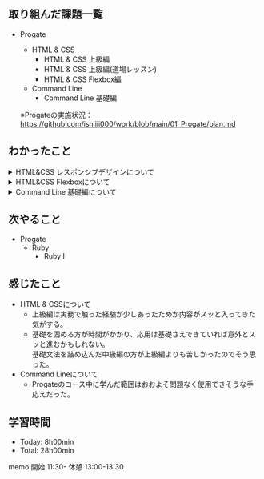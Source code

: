 ## 取り組んだ課題一覧
- Progate
  - HTML & CSS
    - HTML & CSS 上級編
    - HTML & CSS 上級編(道場レッスン)
    - HTML & CSS Flexbox編
  - Command Line
    - Command Line 基礎編

  ※Progateの実施状況：<https://github.com/ishiiii000/work/blob/main/01_Progate/plan.md>

## わかったこと
<details>
<summary>HTML&CSS レスポンシブデザインについて</summary>
  
  - メディアクエリ：`@media (max-width: 1000px )`<br>
    ※ブラウザの画面サイズに応じてCSSのスタイルを設定できる手法<br>
    ※`max-width`を指定すると、画面サイズがXX以下の時にCSS適用<br>
    ※`min-width`を指定すると、画面サイズがXX以上の時にCSS適用<br>
    ※XXpxの部分をブレイクポイントと呼ぶ
  - レイアウト崩れの修正：`box-sizing: border-box`<br>
    ※要素の幅（`width`）の合計に`padding`と`border`が含まれるようになる(`margin`は含まれない)
  - 全要素にCSSを適用：`* {}` ※`box-sizing: border-box;`を指定する場合は全要素に適用が推奨される。
  - レスポンシブデザインを適用する準備；`<head>`タグにviewportを設定する必要がある
  - レスポンシブを定義するスタイルシートの読み込みはviewportより下で行う
  - floatの解除：`clear: left;`<br>
    ※空タグ + clearでflaot解除はよく使われるテクニック<br>
    ※通常親要素は子要素を包む高さとなるが、子要素が全てfloatのとき、親要素の高さは0となる。<br>
  - スマホの場合、中央寄せの方がよさそう
  - スマホの場合、ボタンは幅一杯の方がよさそう
  - 画面の大きさに応じてフォントサイズを調整する方が見やすい
  - 幅の最大値指定：`max-width: 1170px` + `width: 100%`<br>
    ※レスポンシブデザインは小さい画面向けだけでなく、大きすぎる画面なども考慮が必要<br>
    ※例えば、大きすぎることで、等間隔に並んだitemが離れすぎてしまうことを避けるなど
  - スマホ向けのヘッダーはハンバーガーメニューにするよい
  - 要素の非表示：`display: none` → 非表示から表示にするには `display: block`

</details>

<details>
<summary>HTML&CSS Flexboxについて</summary>
  
  - Flexboxを使うと何が便利か：これまでfloatで実装していた横並びをより簡単に実現可能
  - Flexboxで何ができるか：並び向きの指定、折り返しの指定
  - 横並び指定：`display: flex`<br>
    ※子要素を横並びにする<br>
    ※指定先は親要素
  - 横並び要素を画面一杯に広げる指定：`flex: auto`<br>
    ※指定した要素を親要素に合わせて伸縮させる<br>
    ※指定先は親要素でなく要素自身
  - 要素を折り返す：`flex-wrap`<br>
    ※折り返した親要素に`flex-wrap: wrap`を指定<br>
    ※要素自身には列数に応じた`width`を指定
  - 画面幅に応じて折り返す：メディアクエリ + 上記の`flex-wrap`と`width`
  - 子要素を上から下に並べる：`flex-direction: column`
</details>

<details>
<summary>Command Line 基礎編について</summary>
  
  - `cd`でディレクトリを指定しないとホームディレクトリに移動する
  - ホームディレクトリはユーザーが作業するときの起点とするディレクトリ
  - ファイル・ディレクトリ移動
    - ファイル：`mv 移動させたいファイルパス 移動先ディレクトリパス`
    - ディレクトリ：`mv 移動させたいディレクトリパス 移動先ディレクトリパス`
  - ファイル名・ディレクトリ名変更
    - ファイル：`mv 現在のファイル名 新しいファイル名`
    - ディレクトリ：`mv 現在のディレクトリ名パス 新しいディレクトリ名パス`
  - ファイル・ディレクトリコピー
    - ファイル：`cp コピーするファイル名パス コピー先のファイル名パス`
    - ディレクトリ：`cp コピーするディレクトリ名パス　コピー先のディレクトリ名パス -r` ※オプションとして `-r`が必要
  - ファイル・ディレクトリ削除
    - ファイル：`rm ファイル名`
    - ディレクトリ：`rm ディレクトリ名 -r` 
  
</details>

## 次やること
- Progate
  - Ruby
    - Ruby I

## 感じたこと
- HTML & CSSについて
  - 上級編は実務で触った経験が少しあったためか内容がスッと入ってきた気がする。<br>
  - 基礎を固める方が時間がかかり、応用は基礎さえできていれば意外とスッと進むかもしれない。<br>
    基礎文法を詰め込んだ中級編の方が上級編よりも苦しかったのでそう思った。
- Command Lineについて
  - Progateのコース中に学んだ範囲はおおよそ問題なく使用できそうな手応えだった。

## 学習時間
- Today: 8h00min
- Total: 28h00min

memo
開始 11:30-
休憩 13:00-13:30

  
  
